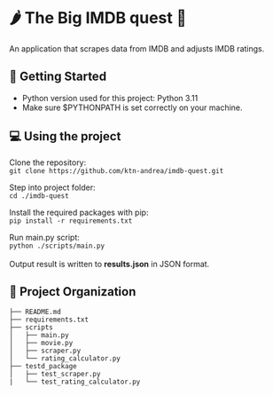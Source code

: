 # :hot_pepper: The Big IMDB quest :movie_camera:
An application that scrapes data from IMDB and adjusts IMDB ratings.


:electric_plug: Getting Started 
------------
- Python version used for this project: Python 3.11
- Make sure $PYTHONPATH is set correctly on your machine.


:computer: Using the project
------------
Clone the repository:\
`git clone https://github.com/ktn-andrea/imdb-quest.git`

Step into project folder:\
`cd ./imdb-quest`

Install the required packages with pip:\
`pip install -r requirements.txt`

Run main.py script:\
`python ./scripts/main.py`\
\
Output result is written to __results.json__ in JSON format.


:briefcase: Project Organization 
------------

    ├── README.md
    ├── requirements.txt
    ├── scripts
    │   ├── main.py
    │   ├── movie.py
    │   ├── scraper.py
    │   └── rating_calculator.py
    ├── testd_package        
    │   ├── test_scraper.py
    |   └── test_rating_calculator.py
